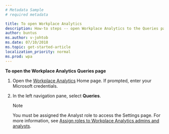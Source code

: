 ```yaml
---
# Metadata Sample
# required metadata

title: To open Workplace Analytics
description: How-to steps -- open Workplace Analytics to the Queries page.
author: buntus
ms.author: v-johtob
ms.date: 07/10/2018
ms.topic: get-started-article
localization_priority: normal 
ms.prod: wpa
---
```


**To open the Workplace Analytics Queries page** 

1. Open the [Workplace Analytics](https://workplaceanalytics.office.com) Home page. If prompted, enter your Microsoft credentials.
2. In the left navigation pane, select **Queries**. 

   >[!Note] 
   >You must be assigned the Analyst role to access the Settings page. 
   For more information, see [Assign roles to Workplace Analytics admins and analysts](../setup/set-up-workplace-analytics.md#step-3-assign-roles-to-workplace-analytics-admins-and-analysts).
